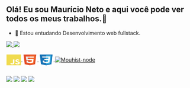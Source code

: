 ## Olá! Eu sou Maurício Neto e aqui você pode ver todos os meus trabalhos.👋

- 🌱 Estou entudando Desenvolvimento web fullstack.

 <div>
  <a href="https://github.com/Mouhist">
  <img height="160em" src="https://github-readme-stats.vercel.app/api?username=Mouhist&show_icons=true&theme=dark&include_all_commits=true&count_private=true"/>
  <img height="160em" src="https://github-readme-stats.vercel.app/api/top-langs/?username=Mouhist&layout=compact&langs_count=7&theme=dark"/>
</div>
  <div style="display: inline_block"><br>
  <img align="center" alt="Mouhist-Js" height="30" width="40" src="https://raw.githubusercontent.com/devicons/devicon/master/icons/javascript/javascript-plain.svg">
  <img align="center" alt="Mouhist-HTML" height="30" width="40" src="https://raw.githubusercontent.com/devicons/devicon/master/icons/html5/html5-original.svg">
  <img align="center" alt="Mouhist-CSS" height="30" width="40" src="https://raw.githubusercontent.com/devicons/devicon/master/icons/css3/css3-original.svg">
  <img align="center" alt="Mouhist-node" height="30" width="40" src="https://cdn.jsdelivr.net/gh/devicons/devicon@v2.13.0/devicon.min.css">
</div>
  
  ##
  
  <div>
  <a href="https://instagram.com/mouhis.t/" target="_blank"><img src="https://img.shields.io/badge/-Instagram-%23E4405F?style=for-the-badge&logo=instagram&logoColor=white" target="_blank"></a>
 	<a href="https://www.twitch.tv/mouhist" target="_blank"><img src="https://img.shields.io/badge/Twitch-9146FF?style=for-the-badge&logo=twitch&logoColor=white" target="_blank"></a>
  <a href = "mailto:mauricioazvedo@gmail.com"><img src="https://img.shields.io/badge/-Gmail-%23333?style=for-the-badge&logo=gmail&logoColor=white" target="_blank"></a>
  <a href="https://www.linkedin.com/in/maur%C3%ADcio-neto-18b7261a0/" target="_blank"><img src="https://img.shields.io/badge/-LinkedIn-%230077B5?style=for-the-badge&logo=linkedin&logoColor=white" target="_blank"></a> 
  </div>
